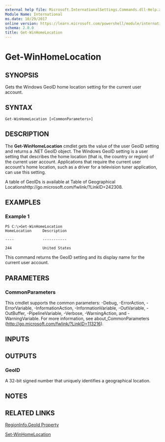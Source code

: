 ```yaml
---
external help file: Microsoft.InternationalSettings.Commands.dll-Help.xml
Module Name: International
ms.date: 10/29/2017
online version: https://learn.microsoft.com/powershell/module/international/get-winhomelocation?view=windowsserver2012r2-ps&wt.mc_id=ps-gethelp
schema: 2.0.0
title: Get-WinHomeLocation
---
```


# Get-WinHomeLocation

## SYNOPSIS
Gets the Windows GeoID home location setting for the current user account.

## SYNTAX

```
Get-WinHomeLocation [<CommonParameters>]
```

## DESCRIPTION
The **Get-WinHomeLocation** cmdlet gets the value of the user GeoID setting and returns a .NET GeoID object.
The Windows GeoID setting is a user setting that describes the home location (that is, the country or region) of the current user account.
Applications that require the current user account's home location, such as a driver for a television tuner application, can use this setting.

A table of GeoIDs is available at Table of Geographical Locationshttp://go.microsoft.com/fwlink/?LinkID=242308.

## EXAMPLES

### Example 1
```
PS C:\>Get-WinHomeLocation
HomeLocation     Description

----             -----------

244              United States
```

This command returns the GeoID setting and its display name for the current user account.

## PARAMETERS

### CommonParameters
This cmdlet supports the common parameters: -Debug, -ErrorAction, -ErrorVariable, -InformationAction, -InformationVariable, -OutVariable, -OutBuffer, -PipelineVariable, -Verbose, -WarningAction, and -WarningVariable. For more information, see about_CommonParameters (http://go.microsoft.com/fwlink/?LinkID=113216).

## INPUTS

## OUTPUTS

### GeoID
A 32-bit signed number that uniquely identifies a geographical location.

## NOTES

## RELATED LINKS

[RegionInfo.GeoId Property](https://go.microsoft.com/fwlink/?LinkID=242310)

[Set-WinHomeLocation](./Set-WinHomeLocation.md)

